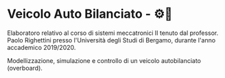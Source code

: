 # Veicolo Auto Bilanciato - ⚙🛴

Elaboratoro relativo al corso di sistemi meccatronici II tenuto dal professor. Paolo Righettini presso l'Università degli Studi di Bergamo, durante l'anno accademico 2019/2020.

Modellizzazione, simulazione e controllo di un veicolo autobilanciato (overboard).
